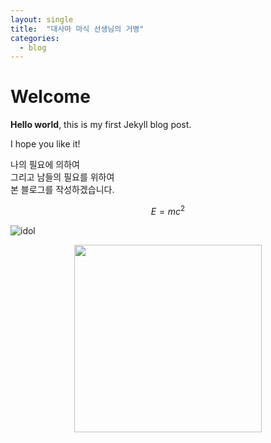 ```yaml
---
layout: single
title:  "대사마 마식 선생님의 거병"
categories:
  - blog
---
```


# Welcome

**Hello world**, this is my first Jekyll blog post.

I hope you like it!

나의 필요에 의하여  
그리고 남들의 필요를 위하여  
본 블로그를 작성하겠습니다.

$$
E = mc^2
$$

![idol](aktmdtkd.github.io/_posts/image/2024-03-18-first-image/idol.png)

<p align="center">
  <img height="300" src="https://aktmdtkd.github.io/_posts/image/2024-03-18-first-image/idol.png" />
</p>